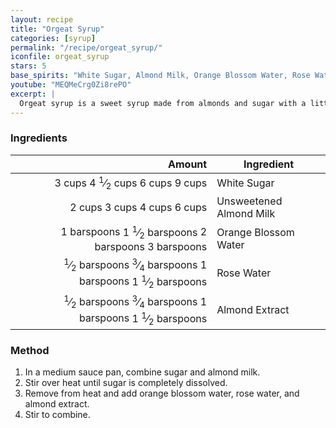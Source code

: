 ```yaml
---
layout: recipe
title: "Orgeat Syrup"
categories: [syrup]
permalink: "/recipe/orgeat_syrup/"
iconfile: orgeat_syrup
stars: 5
base_spirits: "White Sugar, Almond Milk, Orange Blossom Water, Rose Water, Almond Extract"
youtube: "MEQMeCrg0Zi8rePO"
excerpt: |
  Orgeat syrup is a sweet syrup made from almonds and sugar with a little rose water and/or orange flower water.
---
```


### Ingredients

|       Amount | Ingredient              |
| -----------: | ----------------------- |
|       <span class="onex active">3 cups </span> <span class="onehalfx">4 <sup>1</sup>&frasl;<sub>2</sub> cups </span> <span class="twox">6 cups </span> <span class="threex">9 cups </span>| White Sugar             |
|       <span class="onex active">2 cups </span> <span class="onehalfx">3 cups </span> <span class="twox">4 cups </span> <span class="threex">6 cups </span>| Unsweetened Almond Milk |
|   <span class="onex active">1 barspoons</span> <span class="onehalfx">1 <sup>1</sup>&frasl;<sub>2</sub> barspoons</span> <span class="twox">2 barspoons</span> <span class="threex">3 barspoons</span>| Orange Blossom Water    |
| <span class="onex active"> <sup>1</sup>&frasl;<sub>2</sub> barspoons</span> <span class="onehalfx"> <sup>3</sup>&frasl;<sub>4</sub> barspoons</span> <span class="twox">1 barspoons</span> <span class="threex">1 <sup>1</sup>&frasl;<sub>2</sub> barspoons</span>| Rose Water              |
| <span class="onex active"> <sup>1</sup>&frasl;<sub>2</sub> barspoons</span> <span class="onehalfx"> <sup>3</sup>&frasl;<sub>4</sub> barspoons</span> <span class="twox">1 barspoons</span> <span class="threex">1 <sup>1</sup>&frasl;<sub>2</sub> barspoons</span>| Almond Extract          |

### Method

1. In a medium sauce pan, combine sugar and almond milk.
2. Stir over heat until sugar is completely dissolved.
3. Remove from heat and add orange blossom water, rose water, and almond extract.
4. Stir to combine.

    
<script type="application/ld+json">
{
  "@context": "https://schema.org",
  "@type": "Recipe",
  "author": {
    "@type": "Person",
    "name": "{{ page.author }}"
    },
  "image": "{%- for page in page.categories limit: 1 %}{% assign cat = site.data.categories | where: "slug", page | first %}{{ site.url }}{{ site.baseurl}}/assets/images/category_{{cat.slug}}.svg{% endfor -%}",
  "description": "{{ page.excerpt | strip_html | replace: '"', "'" }}",
  "recipeIngredient": [
  "3 cups White Sugar",
  "2 cups Unsweetened Almond Milk",
  "1 barspoon Orange Blossom Water ",
  "0.5 barspoon Rose Water ",
  "0.5 barspoon Almond Extract "
    ],
  "name": "{{ page.title }}",
  "recipeInstructions": [

    ],
  "recipeYield": "1 cocktail",
  "recipeCategory": "cocktail",
  {%- if page.stars and site.data.ratings[page.iconfile].ratings -%}"aggregateRating": "{%- include stars_metadata.html %} out of 5",{%- endif -%}
  "recipeCuisine": "global",
  "prepTime": "PT20M",
  "cookTime": "PT15S",
  "keywords": "{{ page.title }}, cocktail, {{ page.eras }}, {%- include category_metadata.html -%}, {%- include spirits_metadata.html -%}"
}
</script>

    